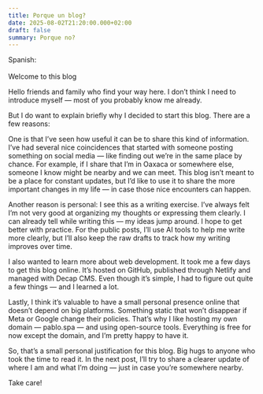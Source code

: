 ```yaml
---
title: Porque un blog?
date: 2025-08-02T21:20:00.000+02:00
draft: false
summary: Porque no?
---
```

Spanish:\
\
Welcome to this blog

Hello friends and family who find your way here. I don’t think I need to introduce myself — most of you probably know me already.

But I do want to explain briefly why I decided to start this blog. There are a few reasons:

One is that I’ve seen how useful it can be to share this kind of information. I’ve had several nice coincidences that started with someone posting something on social media — like finding out we’re in the same place by chance. For example, if I share that I’m in Oaxaca or somewhere else, someone I know might be nearby and we can meet. This blog isn’t meant to be a place for constant updates, but I’d like to use it to share the more important changes in my life — in case those nice encounters can happen.

Another reason is personal: I see this as a writing exercise. I’ve always felt I’m not very good at organizing my thoughts or expressing them clearly. I can already tell while writing this — my ideas jump around. I hope to get better with practice. For the public posts, I’ll use AI tools to help me write more clearly, but I’ll also keep the raw drafts to track how my writing improves over time.

I also wanted to learn more about web development. It took me a few days to get this blog online. It’s hosted on GitHub, published through Netlify and managed with Decap CMS. Even though it’s simple, I had to figure out quite a few things — and I learned a lot.

Lastly, I think it’s valuable to have a small personal presence online that doesn’t depend on big platforms. Something static that won’t disappear if Meta or Google change their policies. That’s why I like hosting my own domain — pablo.spa — and using open-source tools. Everything is free for now except the domain, and I’m pretty happy to have it.

So, that’s a small personal justification for this blog. Big hugs to anyone who took the time to read it. In the next post, I’ll try to share a clearer update of where I am and what I’m doing — just in case you’re somewhere nearby.

Take care!
